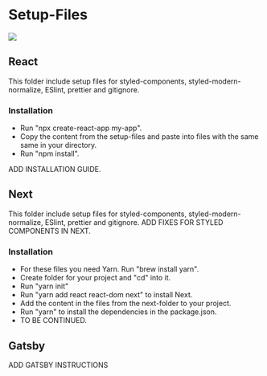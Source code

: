 # Setup-Files
<img src="https://media.giphy.com/media/yEMONcnJvnDRS/giphy.gif"/>

## React
This folder include setup files for styled-components, styled-modern-normalize, ESlint, prettier and gitignore.

### Installation
- Run "npx create-react-app my-app".
- Copy the content from the setup-files and paste into files with the same same in your directory.
- Run "npm install".



ADD INSTALLATION GUIDE.

## Next
This folder include setup files for styled-components, styled-modern-normalize, ESlint, prettier and gitignore.
ADD FIXES FOR STYLED COMPONENTS IN NEXT.

### Installation
- For these files you need Yarn. Run "brew install yarn".
- Create folder for your project and "cd" into it.
- Run "yarn init"
- Run "yarn add react react-dom next" to install Next.
- Add the content in the files from the next-folder to your project.
- Run "yarn" to install the dependencies in the package.json.
- TO BE CONTINUED.

## Gatsby
ADD GATSBY INSTRUCTIONS
